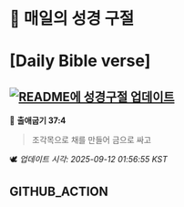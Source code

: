 # 🙏 매일의 성경 구절
# [Daily Bible verse]
## [![README에 성경구절 업데이트](https://github.com/DONGSUKA/first_test/actions/workflows/update-readme-bible.yml/badge.svg)](https://github.com/DONGSUKA/first_test/actions/workflows/update-readme-bible.yml)
<!-- START_BIBLE_VERSE -->
📖 **출애굽기 37:4**
> 조각목으로 채를 만들어 금으로 싸고

🕊️ _업데이트 시각: 2025-09-12 01:56:55 KST_
  <!-- END_BIBLE_VERSE -->
## GITHUB_ACTION

